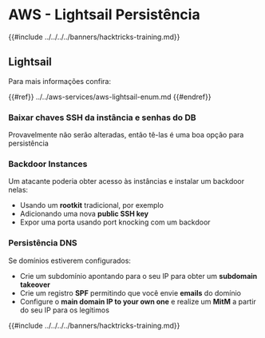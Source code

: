 # AWS - Lightsail Persistência

{{#include ../../../../banners/hacktricks-training.md}}

## Lightsail

Para mais informações confira:

{{#ref}}
../../aws-services/aws-lightsail-enum.md
{{#endref}}

### Baixar chaves SSH da instância e senhas do DB

Provavelmente não serão alteradas, então tê-las é uma boa opção para persistência

### Backdoor Instances

Um atacante poderia obter acesso às instâncias e instalar um backdoor nelas:

- Usando um **rootkit** tradicional, por exemplo
- Adicionando uma nova **public SSH key**
- Expor uma porta usando port knocking com um backdoor

### Persistência DNS

Se domínios estiverem configurados:

- Crie um subdomínio apontando para o seu IP para obter um **subdomain takeover**
- Crie um registro **SPF** permitindo que você envie **emails** do domínio
- Configure o **main domain IP to your own one** e realize um **MitM** a partir do seu IP para os legítimos

{{#include ../../../../banners/hacktricks-training.md}}
